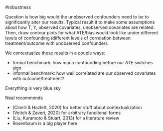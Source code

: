 #robustness

Question is how big would the unobserved confounders need to be to significantly alter our results. Typical result it to make some assumptions about how T, Y, observed covariates, unobserved covariates are related. Then, draw contour plots for what ATE/bias would look like under different levels of confounding (different levels of correlation between treatment/outcome with unobserved confounder).

We contextualize these results in a couple ways:
- formal benchmark: how much confounding before our ATE switches sign
- informal benchmark: how well correlated are our observed covariates with outcome/treatment?

Everything is very blue sky

Neal recommends
- (Cinelli & Hazlett, 2020) for better stuff about contextualization
- (Veitch & Zaveri, 2020) for arbitrary functional forms
- (Liu, Kuramoto & Stuart, 2013) for a literature review
- Rosenbaum is a big player here